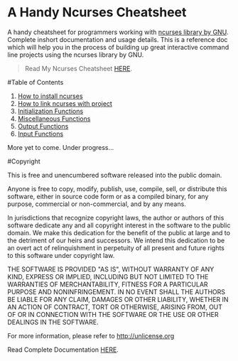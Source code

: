 # A Handy Ncurses Cheatsheet
A handy cheatsheet for programmers working with [ncurses library by GNU](https://www.gnu.org/software/ncurses/). Complete inshort documentation and usage details. This is a reference doc which will help you in the process of building up great interactive command line projects using the ncurses library by GNU.

>Read My Ncurses Cheatsheet [HERE](https://github.com/hereisnaman/ncurses-cheatsheet/blob/master/cheatsheet.md).

#Table of Contents
1. [How to install ncurses](https://github.com/hereisnaman/ncurses-cheatsheet/blob/master/cheatsheet.md#how-to-install-ncurses)
2. [How to link ncurses with project](https://github.com/hereisnaman/ncurses-cheatsheet/blob/master/cheatsheet.md#how-to-link-ncurses-with-project)
3. [Initialization Functions](https://github.com/hereisnaman/ncurses-cheatsheet/blob/master/cheatsheet.md#initialization-functions)
4. [Miscellaneous Functions](https://github.com/hereisnaman/ncurses-cheatsheet/blob/master/cheatsheet.md#miscellaneous-functions)
5. [Output Functions](https://github.com/hereisnaman/ncurses-cheatsheet/blob/master/cheatsheet.md#output-functions)
6. [Input Functions](https://github.com/hereisnaman/ncurses-cheatsheet/blob/master/cheatsheet.md#input-functions)

More yet to come. Under progress...

#Copyright

This is free and unencumbered software released into the public domain.

Anyone is free to copy, modify, publish, use, compile, sell, or
distribute this software, either in source code form or as a compiled
binary, for any purpose, commercial or non-commercial, and by any
means.

In jurisdictions that recognize copyright laws, the author or authors
of this software dedicate any and all copyright interest in the
software to the public domain. We make this dedication for the benefit
of the public at large and to the detriment of our heirs and
successors. We intend this dedication to be an overt act of
relinquishment in perpetuity of all present and future rights to this
software under copyright law.

THE SOFTWARE IS PROVIDED "AS IS", WITHOUT WARRANTY OF ANY KIND,
EXPRESS OR IMPLIED, INCLUDING BUT NOT LIMITED TO THE WARRANTIES OF
MERCHANTABILITY, FITNESS FOR A PARTICULAR PURPOSE AND NONINFRINGEMENT.
IN NO EVENT SHALL THE AUTHORS BE LIABLE FOR ANY CLAIM, DAMAGES OR
OTHER LIABILITY, WHETHER IN AN ACTION OF CONTRACT, TORT OR OTHERWISE,
ARISING FROM, OUT OF OR IN CONNECTION WITH THE SOFTWARE OR THE USE OR
OTHER DEALINGS IN THE SOFTWARE.

For more information, please refer to <http://unlicense.org>

Read Complete Documentation [HERE](http://tldp.org/HOWTO/NCURSES-Programming-HOWTO/).
